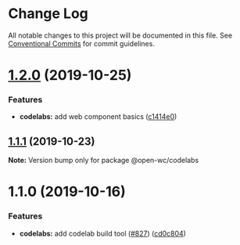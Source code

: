 # Change Log

All notable changes to this project will be documented in this file.
See [Conventional Commits](https://conventionalcommits.org) for commit guidelines.

# [1.2.0](https://github.com/open-wc/open-wc/compare/@open-wc/codelabs@1.1.1...@open-wc/codelabs@1.2.0) (2019-10-25)


### Features

* **codelabs:** add web component basics ([c1414e0](https://github.com/open-wc/open-wc/commit/c1414e0))





## [1.1.1](https://github.com/open-wc/open-wc/compare/@open-wc/codelabs@1.1.0...@open-wc/codelabs@1.1.1) (2019-10-23)

**Note:** Version bump only for package @open-wc/codelabs





# 1.1.0 (2019-10-16)


### Features

* **codelabs:** add codelab build tool ([#827](https://github.com/open-wc/open-wc/issues/827)) ([cd0c804](https://github.com/open-wc/open-wc/commit/cd0c804))
